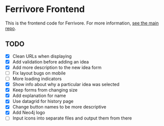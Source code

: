 # Ferrivore Frontend

This is the frontend code for Ferrivore. For more information, [see the main repo](https://github.com/Lactantius/ferrivore).

## TODO

- [x] Clean URLs when displaying
- [x] Add validation before adding an idea
- [x] Add more description to the new idea form
- [ ] Fix layout bugs on mobile
- [ ] More loading indicators
- [x] Show info about why a particular idea was selected
- [x] Keep forms from changing size
- [x] Add explanation for name
- [x] Use datagrid for history page
- [x] Change button names to be more descriptive
- [x] Add Neo4j logo
- [ ] Input icons into separate files and output them from there

